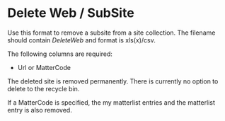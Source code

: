 # Delete Web / SubSite

Use this format to remove a subsite from a site collection. The filename should contain *DeleteWeb* and format is xls(x)/csv.

The following columns are required:

- Url or MatterCode

The deleted site is removed permanently. There is currently no option to delete to the recycle bin.

If a MatterCode is specified, the my matterlist entries and the matterlist entry is also removed.
